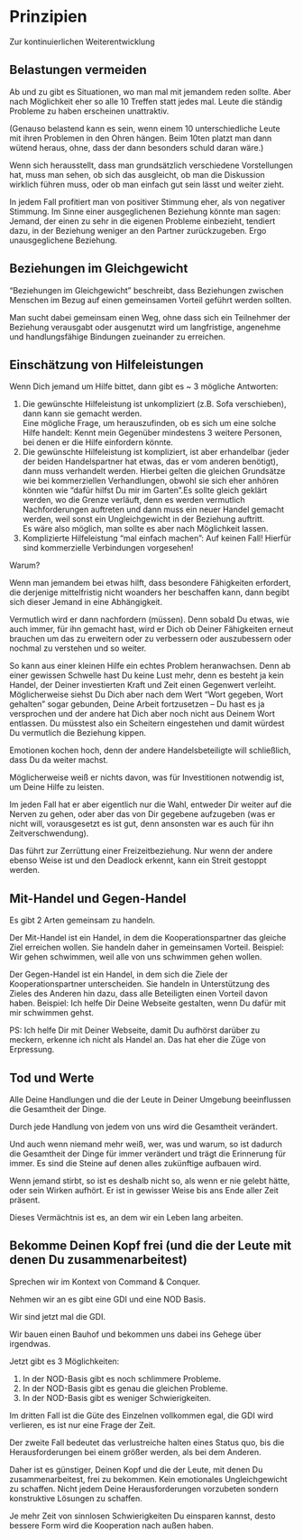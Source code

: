 # Prinzipien

Zur kontinuierlichen Weiterentwicklung

## Belastungen vermeiden

Ab und zu gibt es Situationen, wo man mal mit jemandem reden sollte. Aber nach Möglichkeit eher so alle 10 Treffen statt jedes mal. Leute die ständig Probleme zu haben erscheinen unattraktiv.

(Genauso belastend kann es sein, wenn einem 10 unterschiedliche Leute mit ihren Problemen in den Ohren hängen. Beim 10ten platzt man dann wütend heraus, ohne, dass der dann besonders schuld daran wäre.)

Wenn sich herausstellt, dass man grundsätzlich verschiedene Vorstellungen hat, muss man sehen, ob sich das ausgleicht, ob man die Diskussion wirklich führen muss, oder ob man einfach gut sein lässt und weiter zieht.

In jedem Fall profitiert man von positiver Stimmung eher, als von negativer Stimmung. Im Sinne einer ausgeglichenen Beziehung könnte man sagen: Jemand, der einen zu sehr in die eigenen Probleme einbezieht, tendiert dazu, in der Beziehung weniger an den Partner zurückzugeben. Ergo unausgeglichene Beziehung.

## Beziehungen im Gleichgewicht

“Beziehungen im Gleichgewicht” beschreibt, dass Beziehungen zwischen Menschen im Bezug auf einen gemeinsamen Vorteil geführt werden sollten.

Man sucht dabei gemeinsam einen Weg, ohne  dass sich ein Teilnehmer der Beziehung verausgabt oder ausgenutzt wird um langfristige, angenehme und handlungsfähige Bindungen zueinander zu erreichen.

## Einschätzung von Hilfeleistungen

Wenn Dich jemand um Hilfe bittet, dann gibt es ~ 3 mögliche Antworten:

  1. Die gewünschte Hilfeleistung ist unkompliziert (z.B. Sofa verschieben), dann kann sie gemacht werden. <br/>Eine mögliche Frage, um herauszufinden, ob es sich um eine solche Hilfe handelt: Kennt mein Gegenüber mindestens 3 weitere Personen, bei denen er die Hilfe einfordern könnte.
  2. Die gewünschte Hilfeleistung ist kompliziert, ist aber erhandelbar (jeder der beiden Handelspartner hat etwas, das er vom anderen benötigt), dann muss verhandelt werden. Hierbei gelten die gleichen Grundsätze wie bei kommerziellen Verhandlungen, obwohl sie sich eher anhören könnten wie “dafür hilfst Du mir im Garten”.Es sollte gleich geklärt werden, wo die Grenze verläuft, denn es werden vermutlich Nachforderungen auftreten und dann muss ein neuer Handel gemacht werden, weil sonst ein Ungleichgewicht in der Beziehung auftritt.<br/>Es wäre also möglich, man sollte es aber nach Möglichkeit lassen.
  3. Komplizierte Hilfeleistung “mal einfach machen”: Auf keinen Fall! Hierfür sind kommerzielle Verbindungen vorgesehen!

Warum?

Wenn man jemandem bei etwas hilft, dass besondere Fähigkeiten erfordert, die derjenige mittelfristig nicht woanders her beschaffen kann, dann begibt sich dieser Jemand in eine Abhängigkeit.

Vermutlich wird er dann nachfordern (müssen). Denn sobald Du etwas, wie auch immer, für ihn gemacht hast, wird er Dich ob Deiner Fähigkeiten erneut brauchen um das zu erweitern oder zu verbessern oder auszubessern oder nochmal zu verstehen und so weiter.

So kann aus einer kleinen Hilfe ein echtes Problem heranwachsen. Denn ab einer gewissen Schwelle hast Du keine Lust mehr, denn es besteht ja kein Handel, der Deiner investierten Kraft und Zeit einen Gegenwert verleiht. Möglicherweise siehst Du Dich aber nach dem Wert “Wort gegeben, Wort gehalten” sogar gebunden, Deine Arbeit fortzusetzen – Du hast es ja versprochen und der andere hat Dich aber noch nicht aus Deinem Wort entlassen. Du müsstest also ein Scheitern eingestehen und damit würdest Du vermutlich die Beziehung kippen.

Emotionen kochen hoch, denn der andere Handelsbeteiligte will schließlich, dass Du da weiter machst.

Möglicherweise weiß er nichts davon, was für Investitionen notwendig ist, um Deine Hilfe zu leisten.

Im jeden Fall hat er aber eigentlich nur die Wahl, entweder Dir weiter auf die Nerven zu gehen, oder aber das von Dir gegebene aufzugeben (was er nicht will, vorausgesetzt es ist gut, denn ansonsten war es auch für ihn Zeitverschwendung).

Das führt zur Zerrüttung einer Freizeitbeziehung. Nur wenn der andere ebenso Weise ist und den Deadlock erkennt, kann ein Streit gestoppt werden.

## Mit-Handel und Gegen-Handel

Es gibt 2 Arten gemeinsam zu handeln.

Der Mit-Handel ist ein Handel, in dem die Kooperationspartner das gleiche Ziel erreichen wollen. Sie handeln daher in gemeinsamen Vorteil. Beispiel: Wir gehen schwimmen, weil alle von uns schwimmen gehen wollen.

Der Gegen-Handel ist ein Handel, in dem sich die Ziele der Kooperationspartner unterscheiden. Sie handeln in Unterstützung des Zieles des Anderen hin dazu, dass alle Beteiligten einen Vorteil davon haben. Beispiel: Ich helfe Dir Deine Webseite gestalten, wenn Du dafür mit mir schwimmen gehst.

PS: Ich helfe Dir mit Deiner Webseite, damit Du aufhörst darüber zu meckern, erkenne ich nicht als Handel an. Das hat eher die Züge von Erpressung.

## Tod und Werte

Alle Deine Handlungen und die der Leute in Deiner Umgebung beeinflussen die Gesamtheit der Dinge.

Durch jede Handlung von jedem von uns wird die Gesamtheit verändert.

Und auch wenn niemand mehr weiß, wer, was und warum, so ist dadurch die Gesamtheit der Dinge für immer verändert und trägt die Erinnerung für immer. Es sind die Steine auf denen alles zukünftige aufbauen wird.

Wenn jemand stirbt, so ist es deshalb nicht so, als wenn er nie gelebt hätte, oder sein Wirken aufhört. Er ist in gewisser Weise bis ans Ende aller Zeit präsent.

Dieses Vermächtnis ist es, an dem wir ein Leben lang arbeiten.

## Bekomme Deinen Kopf frei (und die der Leute mit denen Du zusammenarbeitest)

Sprechen wir im Kontext von Command & Conquer.

Nehmen wir an es gibt eine GDI und eine NOD Basis.

Wir sind jetzt mal die GDI.

Wir bauen einen Bauhof und bekommen uns dabei ins Gehege über irgendwas.

Jetzt gibt es 3 Möglichkeiten:

  1. In der NOD-Basis gibt es noch schlimmere Probleme.
  2. In der NOD-Basis gibt es genau die gleichen Probleme.
  3. In der NOD-Basis gibt es weniger Schwierigkeiten.

Im dritten Fall ist die Güte des Einzelnen vollkommen egal, die GDI wird verlieren, es ist nur eine Frage der Zeit.

Der zweite Fall bedeutet das verlustreiche halten eines Status quo, bis die Herausforderungen bei einem größer werden, als bei dem Anderen.

Daher ist es günstiger, Deinen Kopf und die der Leute, mit denen Du zusammenarbeitest, frei zu bekommen. Kein emotionales Ungleichgewicht zu schaffen. Nicht jedem Deine Herausforderungen vorzubeten sondern konstruktive Lösungen zu schaffen.

Je mehr Zeit von sinnlosen Schwierigkeiten Du einsparen kannst, desto bessere Form wird die Kooperation nach außen haben.
